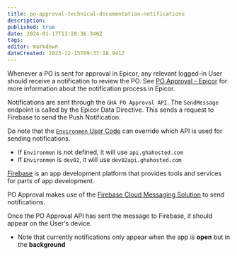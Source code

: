```yaml
---
title: po-approval-technical-documentation-notifications
description: 
published: true
date: 2024-01-17T13:28:36.346Z
tags: 
editor: markdown
dateCreated: 2023-12-15T09:37:18.941Z
---
```


Whenever a PO is sent for approval in Epicor, any relevant logged-in User should receive a notification to review the PO. See [PO Approval - Epicor](po-approval-technical-documentation-epicor.md) for more information about the notification process in Epicor.

Notifications are sent through the `GHA PO Approval API`. The `SendMessage` endpoint is called by the Epicor Data Directive. This sends a request to Firebase to send the Push Notification.

Do note that the [`Environmen` User Code](po-approval-technical-documentation-epicor-user-codes-GHA_PO_APP-Environmen.md) can override which API is used for sending notifications.
- If `Environmen` is not defined, it will use `api.ghahosted.com`
- If `Environmen` is `dev02`, it will use `dev02api.ghahosted.com`

[Firebase](https://firebase.google.com/) is an app development platform that provides tools and services for parts of app development.

PO Approval makes use of the [Firebase Cloud Messaging Solution](https://firebase.google.com/docs/cloud-messaging) to send notifications.

Once the PO Approval API has sent the message to Firebase, it should appear on the User's device.
- Note that currently notifications only appear when the app is **open** but in the **background**
